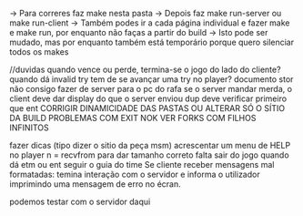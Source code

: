 -> Para correres faz make nesta pasta
-> Depois faz make run-server ou make run-client
-> Também podes ir a cada página individual e fazer make e make run, por enquanto não faças a partir do build
-> Isto pode ser mudado, mas por enquanto também está temporário porque quero silenciar todos os makes

//duvidas
quando vence ou perde, termina-se o jogo do lado do cliente?
quando dá invalid try tem de se avançar uma try no player?
documento stor
não consigo fazer de server para o pc do rafa
se o server mandar merda, o client deve dar display do que o server enviou
dup deve verificar primeiro que ent
CORRIGIR DINAMICIDADE DAS PASTAS OU ALTERAR SÓ O SÍTIO DA BUILD
PROBLEMAS COM EXIT NOK
VER FORKS COM FILHOS INFINITOS

fazer dicas (tipo dizer o sitio da peça msm) acrescentar um menu de HELP no player 
n = recvfrom para dar tamanho correto
falta sair do jogo quando dá etm ou ent
seguir o guia do time 
Se cliente receber mensagens mal formatadas: temina interação com o servidor e informa o utilizador imprimindo uma mensagem de erro no écran.


podemos testar com o servidor daqui
